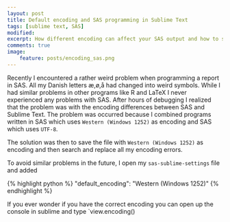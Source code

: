 ```yaml
---
layout: post
title: Default encoding and SAS programming in Sublime Text
tags: [sublime text, SAS]
modified:
excerpt: How different encoding can affect your SAS output and how to solve it
comments: true
image:
    feature: posts/encoding_sas.png
---
```


Recently I encountered a rather weird problem when programming a report in SAS. All my Danish letters æ,ø,å had changed into weird symbols. While I had similar problems in other programs like R and LaTeX I never experienced any problems with SAS. After hours of debugging I realized that the problem was with the encoding differences between SAS and Sublime Text. The problem was occurred because I combined programs written in SAS which uses `Western (Windows 1252)` as encoding and SAS which uses `UTF-8`.

The solution was then to save the file with `Western (Windows 1252)` as encoding and then search and replace all my encoding errors.

To avoid similar problems in the future, I open my `sas-sublime-settings` file and added

{% highlight python %}
"default_encoding": "Western (Windows 1252)"
{% endhighlight %}

If you ever wonder if you have the correct encoding you can open up the console in sublime and type `view.encoding()

